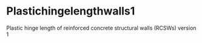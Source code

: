 # Plastichingelengthwalls1
Plastic hinge length of reinforced concrete structural walls (RCSWs) version 1
